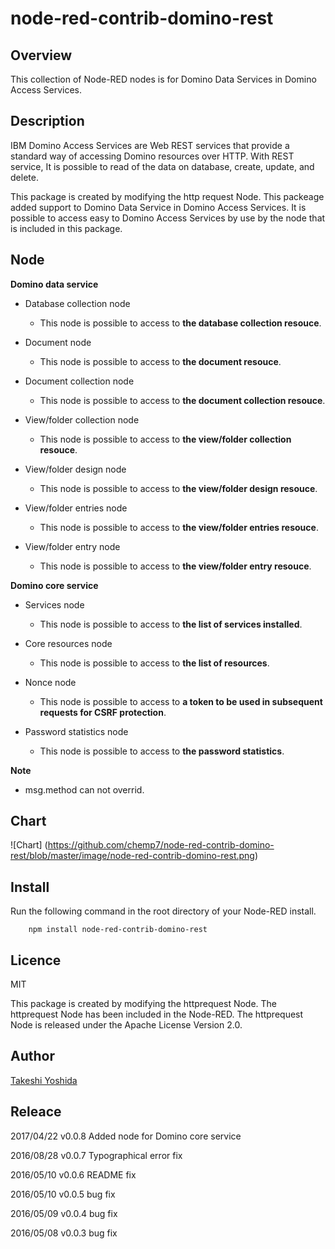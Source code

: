 # node-red-contrib-domino-rest

## Overview

This collection of Node-RED nodes is for Domino Data Services in Domino Access Services.

## Description

IBM Domino Access Services are Web REST services that provide a standard way of accessing Domino resources over HTTP.
With REST service, It is possible to read of the data on database, create, update, and delete.

This package is created by modifying the http request Node.
This packeage added support to Domino Data Service in Domino Access Services.
It is possible to access easy to Domino Access Services by use by the node that is included in this package.


## Node

**Domino data service**

* Database collection node
  - This node is possible to access to **the database collection resouce**.

* Document node
  - This node is possible to access to **the document resouce**.

* Document collection node
  - This node is possible to access to **the document collection resouce**.

* View/folder collection node
  - This node is possible to access to **the view/folder collection resouce**.

* View/folder design node
  - This node is possible to access to **the view/folder design resouce**.

* View/folder entries node
  - This node is possible to access to **the view/folder entries resouce**.

* View/folder entry node
  - This node is possible to access to **the view/folder entry resouce**.

**Domino core service**

* Services node
  - This node is possible to access to **the list of services installed**.

* Core resources node
  - This node is possible to access to **the list of resources**.

* Nonce node
  - This node is possible to access to **a token to be used in subsequent requests for CSRF protection**.

* Password statistics node
  - This node is possible to access to **the password statistics**.


**Note**

* msg.method can not overrid.


## Chart
![Chart] (https://github.com/chemp7/node-red-contrib-domino-rest/blob/master/image/node-red-contrib-domino-rest.png)


## Install

Run the following command in the root directory of your Node-RED install.

        npm install node-red-contrib-domino-rest


## Licence

MIT

This package is created by modifying the httprequest Node.
The httprequest Node has been included in the Node-RED.
The httprequest Node is released under the Apache License Version 2.0.


## Author

[Takeshi Yoshida](https://github.com/chemp7)


## Releace

2017/04/22 v0.0.8 Added node for Domino core service

2016/08/28 v0.0.7 Typographical error fix

2016/05/10 v0.0.6 README fix

2016/05/10 v0.0.5 bug fix

2016/05/09 v0.0.4 bug fix

2016/05/08 v0.0.3 bug fix

